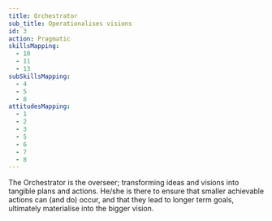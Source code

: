 ```yaml
---
title: Orchestrator
sub_title: Operationalises visions
id: 3
action: Pragmatic
skillsMapping:
  - 10
  - 11
  - 13
subSkillsMapping:
  - 4
  - 5
  - 8
attitudesMapping: 
  - 1
  - 2
  - 3
  - 5
  - 6
  - 7
  - 8
---
```


The Orchestrator is the overseer; transforming ideas and visions into tangible plans and actions. He/she is there to ensure that smaller achievable actions can (and do) occur, and that they lead to longer term goals, ultimately materialise into the bigger vision.
